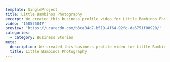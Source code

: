 ```yaml
---
template: SingleProject
title: Little Bambinos Photography
excerpt: We created this business profile video for Little Bambinos Photography – check out Ashten Hanson story.
video: '158576047'
preview: 'https://ucarecdn.com/b3ca34d7-b519-4f64-92fc-da6751f00920/'
categories:
  - category: Business Stories
meta:
  description: We created this business profile video for Little Bambinos Photography – check out Ashten Hanson story.
  title: Little Bambinos Photography
---
```

